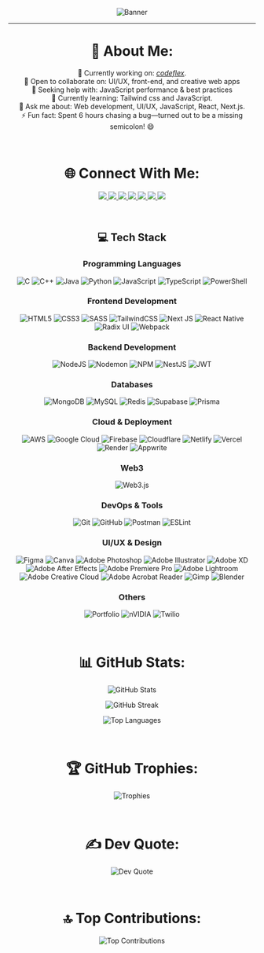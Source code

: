 <div align="center">

![Banner](https://readme-typing-svg.herokuapp.com/?center=true&vCenter=true&multiline=true&width=700&height=100&lines=Hi+There!+I'm+Tushar+Kanti+Dey;UI+Architect+%7C+Code+Ninja+%7C+Visual+Sorcerer;Crafting+elegant+experiences+with+Next.js+and+JavaScript+✨)

---

# 💫 About Me:
🔭 Currently working on: *[codeflex](https://github.com/Tusharxhub/codeflex)*.<br>
👯 Open to collaborate on: UI/UX, front-end, and creative web apps<br>
🤝 Seeking help with: JavaScript performance & best practices<br>
🌱 Currently learning: Tailwind css and JavaScript.<br>
💬 Ask me about: Web development, UI/UX, JavaScript, React, Next.js.<br>
⚡ Fun fact: Spent 6 hours chasing a bug—turned out to be a missing semicolon! 😄

<br/>

# 🌐 Connect With Me:
<p align="center">
  <a href="https://behance.net/tusharkantidey" target="_blank">
    <img src="https://img.shields.io/badge/Behance-1769ff?logo=behance&logoColor=white" />
  </a>
  <a href="https://instagram.com/tushardevx01" target="_blank">
    <img src="https://img.shields.io/badge/Instagram-E4405F?logo=instagram&logoColor=white" />
  </a>
  <a href="https://linkedin.com/in/tushar-kanti-dey-86185b28b" target="_blank">
    <img src="https://img.shields.io/badge/LinkedIn-0077B5?logo=linkedin&logoColor=white" />
  </a>
  <a href="https://medium.com/@t.k.d.dey2033929837" target="_blank">
    <img src="https://img.shields.io/badge/Medium-12100E?logo=medium&logoColor=white" />
  </a>
  <a href="https://pinterest.com/tkddey2033929837" target="_blank">
    <img src="https://img.shields.io/badge/Pinterest-E60023?logo=pinterest&logoColor=white" />
  </a>
  <a href="https://x.com/dey2033929837" target="_blank">
    <img src="https://img.shields.io/badge/X-000000?logo=x&logoColor=white" />
  </a>
  <a href="mailto:t.k.d.dey2033929837@gmail.com" target="_blank">
    <img src="https://img.shields.io/badge/Gmail-D14836?logo=gmail&logoColor=white" />
  </a>
</p>

<br/>

## 💻 Tech Stack

### Programming Languages
![C](https://img.shields.io/badge/c-%2300599C.svg?style=plastic&logo=c&logoColor=white) 
![C++](https://img.shields.io/badge/c++-%2300599C.svg?style=plastic&logo=c%2B%2B&logoColor=white) 
![Java](https://img.shields.io/badge/java-%23ED8B00.svg?style=plastic&logo=openjdk&logoColor=white) 
![Python](https://img.shields.io/badge/python-3670A0?style=plastic&logo=python&logoColor=ffdd54) 
![JavaScript](https://img.shields.io/badge/javascript-%23323330.svg?style=plastic&logo=javascript&logoColor=%23F7DF1E) 
![TypeScript](https://img.shields.io/badge/typescript-%23007ACC.svg?style=plastic&logo=typescript&logoColor=white) 
![PowerShell](https://img.shields.io/badge/PowerShell-%235391FE.svg?style=plastic&logo=powershell&logoColor=white)

### Frontend Development
![HTML5](https://img.shields.io/badge/html5-%23E34F26.svg?style=plastic&logo=html5&logoColor=white) 
![CSS3](https://img.shields.io/badge/css3-%231572B6.svg?style=plastic&logo=css3&logoColor=white) 
![SASS](https://img.shields.io/badge/SASS-hotpink.svg?style=plastic&logo=SASS&logoColor=white) 
![TailwindCSS](https://img.shields.io/badge/tailwindcss-%2338B2AC.svg?style=plastic&logo=tailwind-css&logoColor=white) 
![Next JS](https://img.shields.io/badge/Next-black?style=plastic&logo=next.js&logoColor=white) 
![React Native](https://img.shields.io/badge/react_native-%2320232a.svg?style=plastic&logo=react&logoColor=%2361DAFB) 
![Radix UI](https://img.shields.io/badge/radix%20ui-161618.svg?style=plastic&logo=radix-ui&logoColor=white) 
![Webpack](https://img.shields.io/badge/webpack-%238DD6F9.svg?style=plastic&logo=webpack&logoColor=black)

### Backend Development
![NodeJS](https://img.shields.io/badge/node.js-6DA55F?style=plastic&logo=node.js&logoColor=white) 
![Nodemon](https://img.shields.io/badge/NODEMON-%23323330.svg?style=plastic&logo=nodemon&logoColor=%BBDEAD) 
![NPM](https://img.shields.io/badge/NPM-%23CB3837.svg?style=plastic&logo=npm&logoColor=white) 
![NestJS](https://img.shields.io/badge/nestjs-%23E0234E.svg?style=plastic&logo=nestjs&logoColor=white) 
![JWT](https://img.shields.io/badge/JWT-black?style=plastic&logo=JSON%20web%20tokens)

### Databases
![MongoDB](https://img.shields.io/badge/MongoDB-%234ea94b.svg?style=plastic&logo=mongodb&logoColor=white) 
![MySQL](https://img.shields.io/badge/mysql-4479A1.svg?style=plastic&logo=mysql&logoColor=white) 
![Redis](https://img.shields.io/badge/redis-%23DD0031.svg?style=plastic&logo=redis&logoColor=white) 
![Supabase](https://img.shields.io/badge/Supabase-3ECF8E?style=plastic&logo=supabase&logoColor=white) 
![Prisma](https://img.shields.io/badge/Prisma-3982CE?style=plastic&logo=Prisma&logoColor=white)

### Cloud & Deployment
![AWS](https://img.shields.io/badge/AWS-%23FF9900.svg?style=plastic&logo=amazon-aws&logoColor=white) 
![Google Cloud](https://img.shields.io/badge/GoogleCloud-%234285F4.svg?style=plastic&logo=google-cloud&logoColor=white) 
![Firebase](https://img.shields.io/badge/firebase-%23039BE5.svg?style=plastic&logo=firebase) 
![Cloudflare](https://img.shields.io/badge/Cloudflare-F38020?style=plastic&logo=Cloudflare&logoColor=white) 
![Netlify](https://img.shields.io/badge/netlify-%23000000.svg?style=plastic&logo=netlify&logoColor=#00C7B7) 
![Vercel](https://img.shields.io/badge/vercel-%23000000.svg?style=plastic&logo=vercel&logoColor=white) 
![Render](https://img.shields.io/badge/Render-%46E3B7.svg?style=plastic&logo=render&logoColor=white) 
![Appwrite](https://img.shields.io/badge/Appwrite-%23FD366E.svg?style=plastic&logo=appwrite&logoColor=white)

### Web3
![Web3.js](https://img.shields.io/badge/web3.js-F16822?style=plastic&logo=web3.js&logoColor=white)

### DevOps & Tools
![Git](https://img.shields.io/badge/git-%23F05033.svg?style=plastic&logo=git&logoColor=white) 
![GitHub](https://img.shields.io/badge/github-%23121011.svg?style=plastic&logo=github&logoColor=white) 
![Postman](https://img.shields.io/badge/Postman-FF6C37?style=plastic&logo=postman&logoColor=white) 
![ESLint](https://img.shields.io/badge/ESLint-4B3263?style=plastic&logo=eslint&logoColor=white)

### UI/UX & Design
![Figma](https://img.shields.io/badge/figma-%23F24E1E.svg?style=plastic&logo=figma&logoColor=white) 
![Canva](https://img.shields.io/badge/Canva-%2300C4CC.svg?style=plastic&logo=Canva&logoColor=white) 
![Adobe Photoshop](https://img.shields.io/badge/adobe%20photoshop-%2331A8FF.svg?style=plastic&logo=adobe%20photoshop&logoColor=white) 
![Adobe Illustrator](https://img.shields.io/badge/adobe%20illustrator-%23FF9A00.svg?style=plastic&logo=adobe%20illustrator&logoColor=white) 
![Adobe XD](https://img.shields.io/badge/Adobe%20XD-470137?style=plastic&logo=Adobe%20XD&logoColor=#FF61F6) 
![Adobe After Effects](https://img.shields.io/badge/Adobe%20After%20Effects-9999FF.svg?style=plastic&logo=Adobe%20After%20Effects&logoColor=white) 
![Adobe Premiere Pro](https://img.shields.io/badge/Adobe%20Premiere%20Pro-9999FF.svg?style=plastic&logo=Adobe%20Premiere%20Pro&logoColor=white) 
![Adobe Lightroom](https://img.shields.io/badge/Adobe%20Lightroom-31A8FF.svg?style=plastic&logo=Adobe%20Lightroom&logoColor=white) 
![Adobe Creative Cloud](https://img.shields.io/badge/Adobe%20Creative%20Cloud-DA1F26.svg?style=plastic&logo=Adobe%20Creative%20Cloud&logoColor=white) 
![Adobe Acrobat Reader](https://img.shields.io/badge/Adobe%20Acrobat%20Reader-EC1C24.svg?style=plastic&logo=Adobe%20Acrobat%20Reader&logoColor=white) 
![Gimp](https://img.shields.io/badge/Gimp-657D8B?style=plastic&logo=gimp&logoColor=FFFFFF) 
![Blender](https://img.shields.io/badge/blender-%23F5792A.svg?style=plastic&logo=blender&logoColor=white)

### Others
![Portfolio](https://img.shields.io/badge/Portfolio-%23000000.svg?style=plastic&logo=firefox&logoColor=#FF7139) 
![nVIDIA](https://img.shields.io/badge/nVIDIA-%2376B900.svg?style=plastic&logo=nVIDIA&logoColor=white) 
![Twilio](https://img.shields.io/badge/Twilio-F22F46?style=plastic&logo=Twilio&logoColor=white)


<br/>

# 📊 GitHub Stats:
<p align="center">
  <img src="https://github-readme-stats.vercel.app/api?username=Tusharxhub&theme=blue-green&hide_border=false&include_all_commits=true&count_private=true" alt="GitHub Stats" />
</p>
<p align="center">
  <img src="https://nirzak-streak-stats.vercel.app/?user=Tusharxhub&theme=blue-green&hide_border=false" alt="GitHub Streak" />
</p>
<p align="center">
  <img src="https://github-readme-stats.vercel.app/api/top-langs/?username=Tusharxhub&theme=blue-green&hide_border=false&layout=compact" alt="Top Languages" />
</p>

<br/>

# 🏆 GitHub Trophies:
<p align="center">
  <img src="https://github-profile-trophy.vercel.app/?username=Tusharxhub&theme=radical&no-frame=true&margin-w=4" alt="Trophies" />
</p>

<br/>

# ✍️ Dev Quote:
<p align="center">
  <img src="https://quotes-github-readme.vercel.app/api?type=horizontal&theme=tokyonight" alt="Dev Quote" />
</p>

<br/>

# 🔝 Top Contributions:
<p align="center">
  <img src="https://github-contributor-stats.vercel.app/api?username=Tusharxhub&limit=5&theme=cobalt&combine_all_yearly_contributions=true" alt="Top Contributions" />
</p>
</div>






